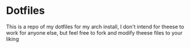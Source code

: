 # Dotfiles
This is a repo of my dotfiles for my arch install, I don't intend for theese to work for anyone else, but feel free to fork and modify theese files to your liking

